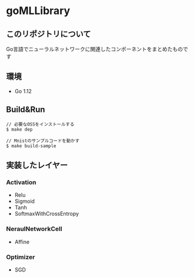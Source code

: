 # goMLLibrary

## このリポジトリについて

Go言語でニューラルネットワークに関連したコンポーネントをまとめたものです

## 環境

* Go 1.12

## Build&Run

```Sh
// 必要なOSSをインストールする
$ make dep

// Mnistのサンプルコードを動かす
$ make build-sample
```
## 実装したレイヤー

### Activation

* Relu
* Sigmoid
* Tanh
* SoftmaxWithCrossEntropy

### NeraulNetworkCell

* Affine

### Optimizer

* SGD
